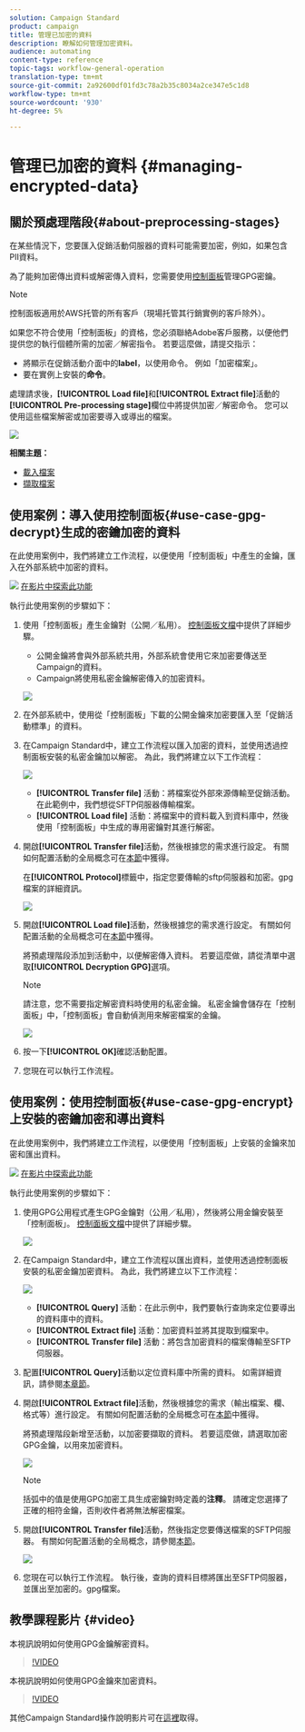 ```yaml
---
solution: Campaign Standard
product: campaign
title: 管理已加密的資料
description: 瞭解如何管理加密資料。
audience: automating
content-type: reference
topic-tags: workflow-general-operation
translation-type: tm+mt
source-git-commit: 2a92600df01fd3c78a2b35c8034a2ce347e5c1d8
workflow-type: tm+mt
source-wordcount: '930'
ht-degree: 5%

---
```



# 管理已加密的資料 {#managing-encrypted-data}

## 關於預處理階段{#about-preprocessing-stages}

在某些情況下，您要匯入促銷活動伺服器的資料可能需要加密，例如，如果包含PII資料。

為了能夠加密傳出資料或解密傳入資料，您需要使用[控制面板](https://docs.adobe.com/content/help/zh-Hant/control-panel/using/instances-settings/gpg-keys-management.html)管理GPG密鑰。

>[!NOTE]
>
>控制面板適用於AWS托管的所有客戶（現場托管其行銷實例的客戶除外）。

如果您不符合使用「控制面板」的資格，您必須聯絡Adobe客戶服務，以便他們提供您的執行個體所需的加密／解密指令。 若要這麼做，請提交指示：

* 將顯示在促銷活動介面中的&#x200B;**label**，以使用命令。 例如「加密檔案」。
* 要在實例上安裝的&#x200B;**命令**。

處理請求後，**[!UICONTROL Load file]**&#x200B;和&#x200B;**[!UICONTROL Extract file]**&#x200B;活動的&#x200B;**[!UICONTROL Pre-processing stage]**&#x200B;欄位中將提供加密／解密命令。 您可以使用這些檔案解密或加密要導入或導出的檔案。

![](assets/preprocessing-encryption.png)

**相關主題：**

* [載入檔案](../../automating/using/load-file.md)
* [擷取檔案](../../automating/using/extract-file.md)

## 使用案例：導入使用控制面板{#use-case-gpg-decrypt}生成的密鑰加密的資料

在此使用案例中，我們將建立工作流程，以便使用「控制面板」中產生的金鑰，匯入在外部系統中加密的資料。

![](assets/do-not-localize/how-to-video.png) [在影片中探索此功能](#video)

執行此使用案例的步驟如下：

1. 使用「控制面板」產生金鑰對（公開／私用）。 [控制面板文檔](https://docs.adobe.com/content/help/en/control-panel/using/instances-settings/gpg-keys-management.html#decrypting-data)中提供了詳細步驟。

   * 公開金鑰將會與外部系統共用，外部系統會使用它來加密要傳送至Campaign的資料。
   * Campaign將使用私密金鑰解密傳入的加密資料。

   ![](assets/gpg_generate.png)

1. 在外部系統中，使用從「控制面板」下載的公開金鑰來加密要匯入至「促銷活動標準」的資料。

1. 在Campaign Standard中，建立工作流程以匯入加密的資料，並使用透過控制面板安裝的私密金鑰加以解密。 為此，我們將建立以下工作流程：

   ![](assets/gpg_workflow.png)

   * **[!UICONTROL Transfer file]** 活動：將檔案從外部來源傳輸至促銷活動。在此範例中，我們想從SFTP伺服器傳輸檔案。
   * **[!UICONTROL Load file]** 活動：將檔案中的資料載入到資料庫中，然後使用「控制面板」中生成的專用密鑰對其進行解密。

1. 開啟&#x200B;**[!UICONTROL Transfer file]**&#x200B;活動，然後根據您的需求進行設定。 有關如何配置活動的全局概念可在[本節](../../automating/using/load-file.md)中獲得。

   在&#x200B;**[!UICONTROL Protocol]**&#x200B;標籤中，指定您要傳輸的sftp伺服器和加密。gpg檔案的詳細資訊。

   ![](assets/gpg_transfer.png)

1. 開啟&#x200B;**[!UICONTROL Load file]**&#x200B;活動，然後根據您的需求進行設定。 有關如何配置活動的全局概念可在[本節](../../automating/using/load-file.md)中獲得。

   將預處理階段添加到活動中，以便解密傳入資料。 若要這麼做，請從清單中選取&#x200B;**[!UICONTROL Decryption GPG]**&#x200B;選項。

   >[!NOTE]
   >
   >請注意，您不需要指定解密資料時使用的私密金鑰。 私密金鑰會儲存在「控制面板」中，「控制面板」會自動偵測用來解密檔案的金鑰。

   ![](assets/gpg_load.png)

1. 按一下&#x200B;**[!UICONTROL OK]**&#x200B;確認活動配置。

1. 您現在可以執行工作流程。

## 使用案例：使用控制面板{#use-case-gpg-encrypt}上安裝的密鑰加密和導出資料

在此使用案例中，我們將建立工作流程，以便使用「控制面板」上安裝的金鑰來加密和匯出資料。

![](assets/do-not-localize/how-to-video.png) [在影片中探索此功能](#video)

執行此使用案例的步驟如下：

1. 使用GPG公用程式產生GPG金鑰對（公用／私用），然後將公用金鑰安裝至「控制面板」。 [控制面板文檔](https://docs.adobe.com/content/help/en/control-panel/using/instances-settings/gpg-keys-management.html#encrypting-data)中提供了詳細步驟。

   ![](assets/gpg_install.png)

1. 在Campaign Standard中，建立工作流程以匯出資料，並使用透過控制面板安裝的私密金鑰加密資料。 為此，我們將建立以下工作流程：

   ![](assets/gpg-workflow-export.png)

   * **[!UICONTROL Query]** 活動：在此示例中，我們要執行查詢來定位要導出的資料庫中的資料。
   * **[!UICONTROL Extract file]** 活動：加密資料並將其提取到檔案中。
   * **[!UICONTROL Transfer file]** 活動：將包含加密資料的檔案傳輸至SFTP伺服器。

1. 配置&#x200B;**[!UICONTROL Query]**&#x200B;活動以定位資料庫中所需的資料。 如需詳細資訊，請參閱[本章節](../../automating/using/query.md)。

1. 開啟&#x200B;**[!UICONTROL Extract file]**&#x200B;活動，然後根據您的需求（輸出檔案、欄、格式等）進行設定。 有關如何配置活動的全局概念可在[本節](../../automating/using/extract-file.md)中獲得。

   將預處理階段新增至活動，以加密要擷取的資料。 若要這麼做，請選取加密GPG金鑰，以用來加密資料。

   ![](assets/gpg-extract-stage.png)

   >[!NOTE]
   >
   >括弧中的值是使用GPG加密工具生成密鑰對時定義的&#x200B;**注釋**。 請確定您選擇了正確的相符金鑰，否則收件者將無法解密檔案。

1. 開啟&#x200B;**[!UICONTROL Transfer file]**&#x200B;活動，然後指定您要傳送檔案的SFTP伺服器。 有關如何配置活動的全局概念，請參閱[本節](../../automating/using/transfer-file.md)。

   ![](assets/gpg-transfer-encrypt.png)

1. 您現在可以執行工作流程。 執行後，查詢的資料目標將匯出至SFTP伺服器，並匯出至加密的。gpg檔案。

## 教學課程影片 {#video}

本視訊說明如何使用GPG金鑰解密資料。

>[!VIDEO](https://video.tv.adobe.com/v/35753?quality=12)

本視訊說明如何使用GPG金鑰來加密資料。

>[!VIDEO](https://video.tv.adobe.com/v/36380?quality=12)

其他Campaign Standard操作說明影片可在[這裡](https://experienceleague.adobe.com/docs/campaign-standard-learn/tutorials/overview.html?lang=zh-Hant)取得。
